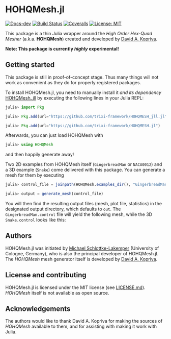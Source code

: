 # HOHQMesh.jl

<!-- [![Docs-stable](https://img.shields.io/badge/docs-stable-blue.svg)](https://trixi-framework.github.io/HOHQMesh.jl/stable) -->
[![Docs-dev](https://img.shields.io/badge/docs-dev-blue.svg)](https://trixi-framework.github.io/HOHQMesh.jl/dev)
[![Build Status](https://github.com/trixi-framework/HOHQMesh.jl/workflows/CI/badge.svg)](https://github.com/trixi-framework/HOHQMesh.jl/actions?query=workflow%3ACI)
[![Coveralls](https://coveralls.io/repos/github/trixi-framework/HOHQMesh.jl/badge.svg?branch=main)](https://coveralls.io/github/trixi-framework/HOHQMesh.jl?branch=main)
[![License: MIT](https://img.shields.io/badge/License-MIT-success.svg)](https://opensource.org/licenses/MIT)

This package is a thin Julia wrapper around the *High Order Hex-Quad Mesher*
(a.k.a. **HOHQMesh**) created and developed by
[David A. Kopriva](https://www.math.fsu.edu/~kopriva/).

**Note: This package is currently _highly_ experimental!**


## Getting started

This package is still in proof-of-concept stage. Thus many things will not work
as convenient as they do for properly registered packages.

To install HOHQMesh.jl, you need to manually install it *and its dependency*
[HOHQMesh_jll](https://github.com/trixi-framework/HOHQMESH_jll.jl)
by executing the following lines in your Julia REPL:
```julia
julia> import Pkg

julia> Pkg.add(url="https://github.com/trixi-framework/HOHQMESH_jll.jl")

julia> Pkg.add(url="https://github.com/trixi-framework/HOHQMESH.jl")
```

Afterwards, you can just load HOHQMesh with
```julia
julia> using HOHQMesh
```
and then happily generate away!

Two 2D examples from HOHQMesh itself (`GingerbreadMan` or `NACA0012`) and a 3D
example (`Snake`) come delivered with this package. You can generate a mesh for
them by executing
```julia
julia> control_file = joinpath(HOHQMesh.examples_dir(), "GingerbreadMan.control")

julia> output = generate_mesh(control_file)
```
You will then find the resulting output files (mesh, plot file, statistics) in
the designated output directory, which defaults to `out`. The
`GingerbreadMan.control` file will yield the following mesh,
while the 3D `Snake.control` looks like this:


## Authors
HOHQMesh.jl was initiated by
[Michael Schlottke-Lakemper](https://www.mi.uni-koeln.de/NumSim/schlottke-lakemper)
(University of Cologne, Germany), who is also the principal developer of HOHQMesh.jl.
The *HOHQMesh* mesh generator itself is developed by
[David A. Kopriva](https://www.math.fsu.edu/~kopriva/).


## License and contributing
HOHQMesh.jl is licensed under the MIT license (see [LICENSE.md](LICENSE.md)).
*HOHQMesh* itself is not available as open source.


## Acknowledgements
The authors would like to thank David A. Kopriva for making the sources of
*HOHQMesh* available to them, and for assisting with making it work with Julia.
